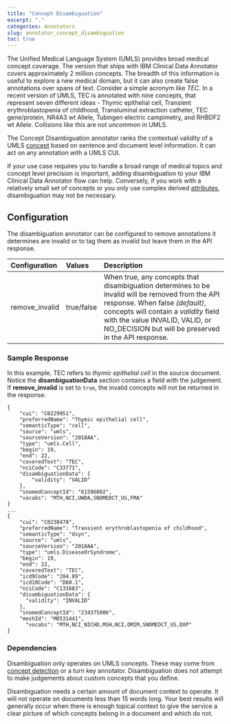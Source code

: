 ```yaml
---
title: "Concept Disambiguation"
excerpt: "."
categories: Annotators
slug: annotator_concept_disambiguation
toc: true
---
```

<!-- ---

copyright:
  years: 2011, 2019
lastupdated: "2019-04-12"

keywords: annotator clinical data, clinical data, annotation

subcollection: wh-acd

---

# Concept Disambiguation -->

The Unified Medical Language System (UMLS) provides broad medical concept coverage.  The version that ships with IBM Clinical Data Annotator covers approximately 2 million concepts.  The breadth of this information is useful to explore a new medical domain, but it can also create false annotations over spans of text.  Consider a simple acronym like _TEC_.  In a recent version of UMLS, TEC is annotated with nine concepts, that represent seven different ideas - Thymic epithelial cell, Transient erythroblastopenia of childhood, Transluminal extraction catheter, TEC gene/protein, NR4A3 wt Allele, Tubingen electric campimetry, and RHBDF2 wt Allele.  Collisions like this are not uncommon in UMLS.

The Concept Disambiguation annotator ranks the contextual validity of a UMLS [concept](/clouddocs/annotator_concept_detection/) based on sentence and document level information.  It can act on any annotation with a UMLS CUI.

If your use case requires you to handle a broad range of medical topics and concept level precision is important, adding disambiguation to your IBM Clinical Data Annotator flow can help.  Conversely, if you work with a relatively small set of concepts or you only use complex derived  [attributes](/clouddocs/annotator_attribute_detection/), disambiguation may not be necessary.

## Configuration

The disambiguation annotator can be configured to remove annotations it determines are invalid or to tag them as invalid but leave them in the API response.

| Configuration | Values | Description |
|:--------------|:-------|:------------|
| remove_invalid | true/false | When true, any concepts that disambiguation determines to be invalid will be removed from the API response.  When false <i>(default)</i>, concepts will contain a _validity_ field with the value INVALID, VALID, or NO_DECISION but will be preserved in the API response. |

### Sample Response

In this example, TEC refers to _thymic epithelial cell_ in the source document.  Notice the **disambiguationData** section contains a field with the judgement.  If **remove_invalid** is set to `true`, the invalid concepts will not be returned in the response.

```
{
    "cui": "C0229951",
    "preferredName": "Thymic epithelial cell",
    "semanticType": "cell",
    "source": "umls",
    "sourceVersion": "2018AA",
    "type": "umls.Cell",
    "begin": 19,
    "end": 22,
    "coveredText": "TEC",
    "nciCode": "C33771",
    "disambiguationData": {
        "validity": "VALID"
    },
    "snomedConceptId": "81596002",
    "vocabs": "MTH,NCI,UWDA,SNOMEDCT_US,FMA"
}
...
{
    "cui": "C0238478",
    "preferredName": "Transient erythroblastopenia of childhood",
    "semanticType": "dsyn",
    "source": "umls",
    "sourceVersion": "2018AA",
    "type": "umls.DiseaseOrSyndrome",
    "begin": 19,
    "end": 22,
    "coveredText": "TEC",
    "icd9Code": "284.89",
    "icd10Code": "D60.1",
    "nciCode": "C131683",
    "disambiguationData": {
      "validity": "INVALID"
    },
    "snomedConceptId": "234375006",
    "meshId": "M0531441",
      "vocabs": "MTH,NCI_NICHD,MSH,NCI,OMIM,SNOMEDCT_US,DXP"
}
```

### Dependencies

Disambiguation only operates on UMLS concepts.  These may come from [concept detection](/clouddocs/annotator_concept_detection/) or a turn key annotator.  Disambiguation does not attempt to make judgements about custom concepts that you define.

Disambiguation needs a certain amount of document context to operate.  It will not operate on documents less than 15 words long.  Your best results will generally occur when there is enough topical context to give the service a clear picture of which concepts belong in a document and which do not.
